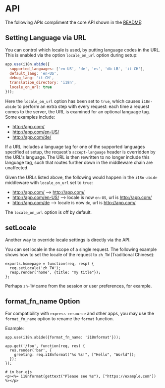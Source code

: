 # API

The following APIs compliment the core API shown in the [README](../README.md):

## Setting Language via URL
You can control which locale is used, by putting language codes in the URL.
This is enabled via the option `locale_on_url` option during setup:

```javascript
app.use(i18n.abide({
  supported_languages: ['en-US', 'de', 'es', 'db-LB', 'it-CH'],
  default_lang: 'en-US',
  debug_lang: 'it-CH',
  translation_directory: 'i18n',
  locale_on_url: true
}));
```

Here the `locale_on_url` option has been set to `true`, which causes
`i18n-abide` to perform an extra step with every request:
each time a request comes to the server, the URL is examined for an optional
language tag.
Some examples include:

* http://app.com/
* http://app.com/en-US/
* http://app.com/de/

If a URL includes a language tag for one of the supported languages specified
at setup, the request's `accept-language` header is overridden by the URL's
language.
The URL is then rewritten to no longer include this language tag,
such that routes further down in the middleware chain are unaffected.

Given the URLs listed above, the following would happen in the `i18n-abide`
middleware with `locale_on_url` set to `true`:

* http://app.com/ --> http://app.com/
* http://app.com/en-US/ --> locale is now `en-US`, url is http://app.com/
* http://app.com/de --> locale is now `de`, url is http://app.com/

The `locale_on_url` option is off by default.

## setLocale

Another way to override locale settings is directly via the API.

You can set locale in the scope of a single request.
The following example shows how to set the locale of the request to `zh_TW`
(Traditional Chinese):

    exports.homepage = function(req, resp) {
      req.setLocale('zh_TW');
      resp.render('home', {title: "my title"});
    };

Perhaps `zh-TW` came from the session or user preferences, for example.

## format_fn_name Option

For compatibility with `express-resource` and other apps,
you may use the `format_fn_name` option to rename the `format` function.

Example:

    app.use(i18n.abide({format_fn_name: 'i18nformat'}));

    app.get('/foo', function(req, res) {
      res.render('bar', {
        greeting: req.i18nformat("%s %s!", ["Hello", "World"]);
      });
    });

    # in bar.ejs
    <p><%= i18nformat(gettext("Please see %s"), ["https://example.com"]) %></p>